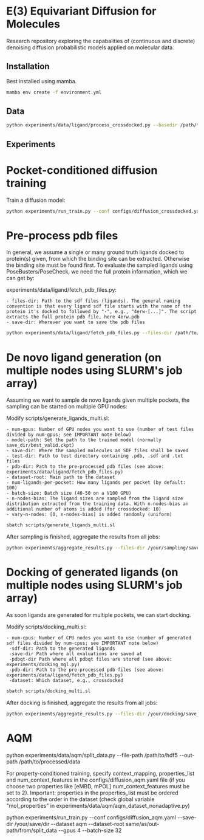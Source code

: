 # E(3) Equivariant Diffusion for Molecules

Research repository exploring the capabalities of (continuous and discrete) denoising diffusion probabilistic models applied on molecular data.

## Installation
Best installed using mamba.
```bash
mamba env create -f environment.yml
```

## Data

```bash
python experiments/data/ligand/process_crossdocked.py --basedir /path/to/crossdocked_pocket10-folder --outdir /your/data/folder --no-H --dist-cutoff 5
```

## Experiments

# Pocket-conditioned diffusion training
Train a diffusion model:
```bash
python experiments/run_train.py --conf configs/diffusion_crossdocked.yaml --save-dir /your/save/dir --gpus 8 --batch-size 8 --num-bond-classes 5 --loss-weighting snr_t --lr 3.0e-4
```

# Pre-process pdb files

In general, we assume a single or many ground truth ligands docked to protein(s) given, from which the binding site can be extracted. Otherwise the binding site must be found first.
To evaluate the sampled ligands using PoseBusters/PoseCheck, we need the full protein information, which we can get by:

experiments/data/ligand/fetch_pdb_files.py:

    - files-dir: Path to the sdf files (ligands). The general naming convention is that every ligand sdf file starts with the name of the protein it's docked to followed by "-", e.g., "4erw-[...]". The script extracts the full protein pdb file, here 4erw.pdb
    - save-dir: Wherever you want to save the pdb files

```bash
python experiments/data/ligand/fetch_pdb_files.py --files-dir /path/to/sdf_files --save-dir /path/to/pdb_dir
```


# De novo ligand generation (on multiple nodes using SLURM's job array)

Assuming we want to sample de novo ligands given multiple pockets, the sampling can be started on multiple GPU nodes:

Modify scripts/generate_ligands_multi.sl:

    - num-gpus: Number of GPU nodes you want to use (number of test files divided by num-gpus; see IMPORTANT note below)
    - model-path: Set the path to the trained model (normally save_dir/best_valid.ckpt)
    - save-dir: Where the sampled molecules as SDF files shall be saved
    - test-dir: Path to test directory containing .pdb, .sdf and .txt files
    - pdb-dir: Path to the pre-processed pdb files (see above: experiments/data/ligand/fetch_pdb_files.py)
    - dataset-root: Main path to the dataset
    - num-ligands-per-pocket: How many ligands per pocket (by default: 100)
    - batch-size: Batch size (40-50 on a V100 GPU)
    - n-nodes-bias: The ligand sizes are sampled from the ligand size distribution extracted from the training data. With n-nodes-bias an additional number of atoms is added (for crossdocked: 10)
    - vary-n-nodes: [0, n-nodes-bias] is added randomly (uniform)

```bash
sbatch scripts/generate_ligands_multi.sl
```

After sampling is finished, aggregate the results from all jobs:

```bash
python experiments/aggregate_results.py --files-dir /your/sampling/save_dir --docked
```

# Docking of generated ligands (on multiple nodes using SLURM's job array)

As soon ligands are generated for multiple pockets, we can start docking.

Modify scripts/docking_multi.sl:

    - num-cpus: Number of CPU nodes you want to use (number of generated sdf files divided by num-cpus; see IMPORTANT note below)
     -sdf-dir: Path to the generated ligands 
     -save-dir Path where all evaluations are saved at
     -pdbqt-dir Path where all pdbqt files are stored (see above: experiments/docking_mgl.py)
     -pdb-dir: Path to the pre-processed pdb files (see above: experiments/data/ligand/fetch_pdb_files.py)
     -dataset: Which dataset, e.g., crossdocked

```bash
sbatch scripts/docking_multi.sl
```

After docking is finished, aggregate the results from all jobs:
```bash
python experiments/aggregate_results.py --files-dir /your/docking/save_dir --docked
```

# AQM
python experiments/data/aqm/split_data.py --file-path /path/to/hdf5 --out-path /path/to/processed/data

For property-conditioned training, specify context_mapping, properties_list and num_context_features in the configs/diffusion_aqm.yaml file (if you choose two properties like [eMBD, mPOL] num_context_features must be set to 2). 
Important: properties in the properties_list must be ordered according to the order in the dataset (check global variable "mol_properties" in experiments/data/aqm/aqm_dataset_nonadaptive.py)

python experiments/run_train.py --conf configs/diffusion_aqm.yaml --save-dir /your/save/dir --dataset aqm --dataset-root same/as/out-path/from/split_data --gpus 4 --batch-size 32

